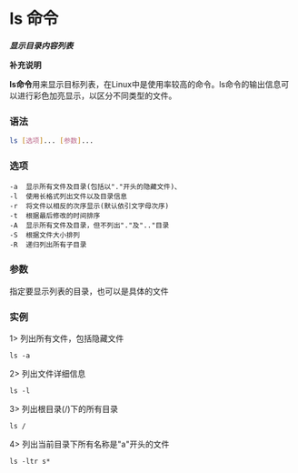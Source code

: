 # ls 命令
***显示目录内容列表***

**补充说明**

**ls命令**用来显示目标列表，在Linux中是使用率较高的命令。ls命令的输出信息可以进行彩色加亮显示，以区分不同类型的文件。

### 语法
```bash
ls [选项]... [参数]...
```
### 选项

```
-a	显示所有文件及目录(包括以"."开头的隐藏文件)、
-l	使用长格式列出文件以及目录信息
-r	将文件以相反的次序显示(默认依引文字母次序)
-t	根据最后修改的时间排序
-A	显示所有文件及目录，但不列出"."及".."目录
-S	根据文件大小排列
-R	递归列出所有子目录
```

### 参数
指定要显示列表的目录，也可以是具体的文件
### 实例
1> 列出所有文件，包括隐藏文件
```
ls -a
```

2> 列出文件详细信息
```
ls -l
```

3> 列出根目录(/)下的所有目录
```
ls /
```
4> 列出当前目录下所有名称是"a"开头的文件
```
ls -ltr s*
```

